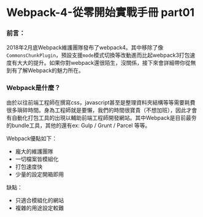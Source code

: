 # Webpack-4-從零開始實戰手冊 part01

### 前言：
2018年2月底Webpack維護團隊發布了webpack4。其中移除了像`CommonsChunkPlugin`，預設支援`mode`模式切換等改動進而比起webpack3打包速度有大大的提升。如果你對webpack還很陌生，沒關係，接下來會詳細帶你從無到有了解Webpack的魅力所在。

### Webpack是什麼？
由於以往前端工程師在撰寫css，javascript甚至是整理資料夾結構等等需要耗費很多瑣碎時間。身為工程師就是要懶，我們的時間很寶貴（不想加班），因此才會有自動化打包工具的出現以輔助前端工程師開發網站。其中Webpack是目前最夯的bundle工具，其他的還有ex: Gulp / Grunt / Parcel 等等。

Webpack優點如下：
* 龐大的維護團隊
* 一切檔案皆模組化
* 打包速度快
* 少量的設定開箱即用

缺點：
* 只適合模組化的網站
* 複雜的用途設定較難
